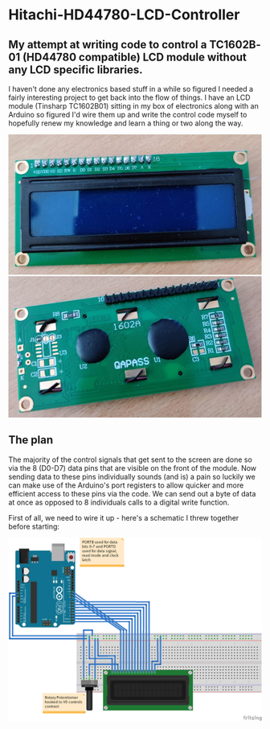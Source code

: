 # Hitachi-HD44780-LCD-Controller
## My attempt at writing code to control a TC1602B­01 (HD44780 compatible) LCD module without any LCD specific libraries.

I haven't done any electronics based stuff in a while so figured I needed a fairly interesting project to get back into the flow of things. I have an LCD module (Tinsharp TC1602B­01) sitting in my box of electronics along with an Arduino so figured I'd wire them up and write the control code myself to hopefully renew my knowledge and learn a thing or two along the way.


![TC1602B­01 front](img/lcd_front.jpg)
![TC1602B­01 back](img/lcd_back.jpg)

## The plan
The majority of the control signals that get sent to the screen are done so via the 8 (D0-D7) data pins that are visible on the front of the module. Now sending data to these pins individually sounds (and is) a pain so luckily we can make use of the Arduino's port registers to allow quicker and more efficient access to these pins via the code. We can send out a byte of data at once as opposed to 8 individuals calls to a digital write function.

First of all, we need to wire it up - here's a schematic I threw together before starting:

![Circuit schematic](img/citcuit_schematic.png)
